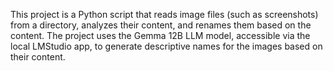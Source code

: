 <!-- Use this file to provide workspace-specific custom instructions to Copilot. For more details, visit https://code.visualstudio.com/docs/copilot/copilot-customization#_use-a-githubcopilotinstructionsmd-file -->

This project is a Python script that reads image files (such as screenshots) from a directory, analyzes their content, and renames them based on the content. The project uses the Gemma 12B LLM model, accessible via the local LMStudio app, to generate descriptive names for the images based on their content.
